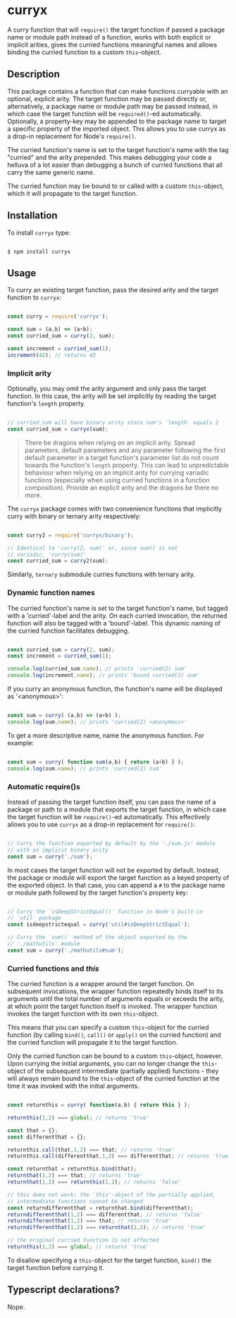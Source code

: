 # curryx
A curry function that will `require()` the target function if passed a package name or module path instead of a
function, works with both explicit or implicit arities, gives the curried functions meaningful names and allows
binding the curried function to a custom `this`-object.

## Description
This package contains a function that can make functions curryable with an optional, explicit arity. The target function
may be passed directly or, alternatively, a package name or module path may be passed instead, in which case the target
function will be `required()`-ed automatically. Optionally, a property-key may be appended to the package name to target
a specific property of the imported object. This allows you to use curryx as a drop-in replacement for Node's 
`require()`.

The curried function's name is set to the target function's name with the tag "curried" and the arity prepended. This
makes debugging your code a helluva of a lot easier than debugging a bunch of curried functions that all carry the same
generic name.

The curried function may be bound to or called with a custom `this`-object, which it will propagate to the target
function.

## Installation

To install `curryx` type:

```

$ npm install curryx

```

## Usage
To curry an existing target function, pass the desired arity and the target function to `curryx`:

```javascript

const curry = require('curryx');

const sum = (a,b) => (a+b);
const curried_sum = curry(2, sum);

const increment = curried_sum(1);
increment(42); // returns 43

```

### Implicit arity
Optionally, you may omit the arity argument and only pass the target function. In this case, the arity will be set
implicitly by reading the target function's `length` property.

```javascript

// curried_sum will have binary arity since sum's 'length` equals 2
const curried_sum = curryx(sum);

```

> There be dragons when relying on an implicit arity. Spread parameters, default parameters and any parameter following
> the first default parameter in a target function's parameter list do not count towards the function's `length`
> property. This can lead to unpredictable behaviour when relying on an implicit arity for currying variadic functions
> (especially when using curried functions in a function composition). Provide an explicit arity and the dragons be
> there no more.

The `curryx` package comes with two convenience functions that implicitly curry with binary or ternary arity
respectively:

```javascript

const curry2 = require('curryx/binary');

// Identical to 'curry(2, sum)' or, since sum() is not 
// variadic, 'curry(sum)'
const curried_sum = curry2(sum);

```

Similarly, `ternary` submodule curries functions with ternary arity.

### Dynamic function names
The curried function's name is set to the target function's name, but tagged with a 'curried'-label and the arity. On
each curried invocation, the returned function will also be tagged with a 'bound'-label. This dynamic naming of the
curried function facilitates debugging.

```javascript

const curried_sum = curry(2, sum);
const increment = curried_sum(1);

console.log(curried_sum.name); // prints 'curried(2) sum'
console.log(increment.name); // prints 'bound curried(2) sum'

```

If you curry an anonymous function, the function's name will be displayed as '\<anonymous\>':

```javascript

const sum = curry( (a,b) => (a+b) );
console.log(sum.name); // prints 'curried(2) <anonymous>'

```

To get a more descriptive name, name the anonymous function. For example:

```javascript

const sum = curry( function sum(a,b) { return (a+b) } );
console.log(sum.name); // prints 'curried(2) sum'

```

### Automatic require()s
Instead of passing the target function itself, you can pass the name of a package or path to a module that exports the
target function, in which case the target function will be `require()`-ed automatically. This effectively allows you to
use `curryx` as a drop-in replacement for `require()`:

```javascript

// Curry the function exported by default by the './sum.js' module
// with an implicit binary arity
const sum = curry('./sum');

```

In most cases the target function will not be exported by default. Instead, the package or module will export the target
function as a keyed property of the exported object. In that case, you can append a `#` to the package name or module
path followed by the target function's property key:

```javascript

// Curry the `isDeepStrictEqual()` function in Node's built-in
// `util` package
const isdeepstrictequal = curry('util#isDeepStrictEqual');

// Curry the `sum()` method of the object exported by the
// './mathutils' module
const sum = curry('./mathutils#sum');

```

### Curried functions and *this*

The curried function is a wrapper around the target function. On subsequent invocations, the wrapper function repeatedly
binds itself to its arguments until the total number of arguments equals or exceeds the arity, at which point the
target function itself is invoked. The wrapper function invokes the target function with its own `this`-object.

This means that you can specify a custom `this`-object for the curried function (by calling `bind()`, `call()` or
`apply()` on the curried function) and the curried function will propagate it to the target function.

Only the curried function can be bound to a custom `this`-object, however. Upon currying the initial arguments, you can
no longer change the `this`-object of the subsequent intermediate (partially applied) functions - they will always
remain bound to the `this`-object of the curried function at the time it was invoked with the initial arguments.

```javascript

const returnthis = curry( function(a,b) { return this } );

returnthis(1,2) === global; // returns 'true'

const that = {};
const differentthat = {};

returnthis.call(that,1,2) === that; // returns 'true'
returnthis.call(differentthat,1,2) === differentthat; // returns 'true'

const returnthat = returnthis.bind(that);
returnthat(1,2) === that; // returns 'true'
returnthat(1,2) === returnthis(1,2); // returns 'false'

// this does not work: the 'this'-object of the partially applied,
// intermediate functions cannot be changed
const returndifferentthat = returnthat.bind(differentthat);
returndifferentthat(1,2) === differentthat; // returns 'false'
returndifferentthat(1,2) === that; // returns 'true'
returndifferentthat(1,2) === returnthat(1,2); // returns 'true'

// the original curried function is not affected
returnthis(1,2) === global; // returns 'true'

```

To disallow specifying a `this`-object for the target function, `bind()` the target function before currying it.

## Typescript declarations?
Nope.
